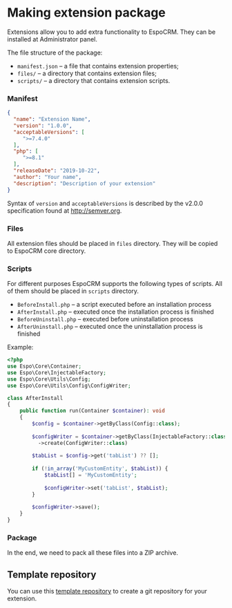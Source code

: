 # Making extension package

Extensions allow you to add extra functionality to EspoCRM. They can be installed at Administrator panel.

The file structure of the package:

* `manifest.json` – a file that contains extension properties;
* `files/` – a directory that contains extension files;
* `scripts/` – a directory that contains extension scripts.

### Manifest

```json
{
  "name": "Extension Name",
  "version": "1.0.0",
  "acceptableVersions": [
     ">=7.4.0"
  ],
  "php": [
     ">=8.1"
  ],
  "releaseDate": "2019-10-22",
  "author": "Your name",
  "description": "Description of your extension"
}
```

Syntax of `version` and `acceptableVersions` is described by the v2.0.0 specification found at http://semver.org.

### Files

All extension files should be placed in `files` directory. They will be copied to EspoCRM core directory.

### Scripts

For different purposes EspoCRM supports the following types of scripts. All of them should be  placed in `scripts` directory.

* `BeforeInstall.php` – a script executed before an installation process
* `AfterInstall.php` – executed once the installation process is finished
* `BeforeUninstall.php` – executed before uninstallation process
* `AfterUninstall.php` – executed once the uninstallation process is finished

Example:

```php
<?php
use Espo\Core\Container;
use Espo\Core\InjectableFactory;
use Espo\Core\Utils\Config;
use Espo\Core\Utils\Config\ConfigWriter;

class AfterInstall
{
    public function run(Container $container): void
    {
        $config = $container->getByClass(Config::class);
        
        $configWriter = $container->getByClass(InjectableFactory::class)
          ->create(ConfigWriter::class)
 
        $tabList = $config->get('tabList') ?? [];
       
        if (!in_array('MyCustomEntity', $tabList)) {
            $tabList[] = 'MyCustomEntity';
           
            $configWriter->set('tabList', $tabList);
        }
  
        $configWriter->save();
    }
}
```

### Package

In the end, we need to pack all these files into a ZIP archive.

## Template repository

You can use this [template repository](https://github.com/espocrm/ext-template) to create a git repository for your extension.
